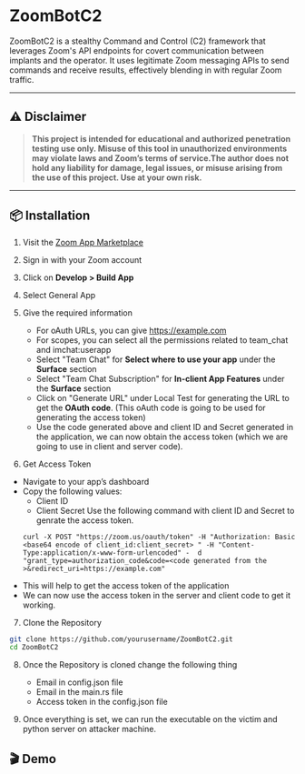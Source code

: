 # ZoomBotC2

ZoomBotC2 is a stealthy Command and Control (C2) framework that leverages Zoom's API endpoints for covert communication between implants and the operator. It uses legitimate Zoom messaging APIs to send commands and receive results, effectively blending in with regular Zoom traffic.

---

## ⚠️ Disclaimer

> **This project is intended for educational and authorized penetration testing use only. Misuse of this tool in unauthorized environments may violate laws and Zoom’s terms of service.The author does not hold any liability for damage, legal issues, or misuse arising from the use of this project. Use at your own risk.**

---

## 📦 Installation

1. Visit the [Zoom App Marketplace](https://marketplace.zoom.us/)
2. Sign in with your Zoom account
3. Click on **Develop > Build App**
4. Select General App
5. Give the required information
    - For oAuth URLs, you can give https://example.com
    - For scopes, you can select all the permissions related to team_chat and imchat:userapp
    - Select "Team Chat" for **Select where to use your app** under the **Surface** section
    - Select "Team Chat Subscription" for **In-client App Features** under the **Surface** section
    - Click on "Generate URL" under Local Test for generating the URL to get the **OAuth code**. (This oAuth code is going to be used for generating the access token)
    - Use the code generated above and client ID and Secret generated in the application, we can now obtain the access token (which we are going to use in client and server code).
  
6. Get Access Token

  - Navigate to your app’s dashboard
  -  Copy the following values:
      - Client ID
      - Client Secret
       Use the following command with client ID and Secret to genrate the access token.
     ```
     curl -X POST "https://zoom.us/oauth/token" -H "Authorization: Basic <base64 encode of client_id:client_secret> " -H "Content-Type:application/x-www-form-urlencoded" -  d "grant_type=authorization_code&code=<code generated from the >&redirect_uri=https://example.com"
     ```
  - This will help to get the access token of the application
  - We can now use the access token in the server and client code to get it working.


7. Clone the Repository

```bash
git clone https://github.com/yourusername/ZoomBotC2.git
cd ZoomBotC2
```

8. Once the Repository is cloned change the following thing
   - Email in config.json file
   - Email in the main.rs file
   - Access token in the config.json file
  
9. Once everything is set, we can run the executable on the victim and python server on attacker machine.


## 🎬 Demo



